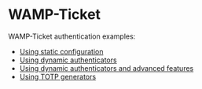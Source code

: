 # WAMP-Ticket

WAMP-Ticket authentication examples:

* [Using static configuration](static)
* [Using dynamic authenticators](dynamic)
* [Using dynamic authenticators and advanced features](dynamic-advanced)
* [Using TOTP generators](totp)
